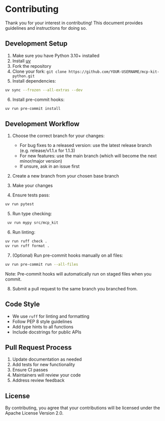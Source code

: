 # Contributing

Thank you for your interest in contributing! This document provides guidelines and instructions for doing so.

## Development Setup

1. Make sure you have Python 3.10+ installed
2. Install [uv](https://docs.astral.sh/uv/getting-started/installation/)
3. Fork the repository
4. Clone your fork: `git clone https://github.com/YOUR-USERNAME/mcp-kit-python.git`
5. Install dependencies:
```bash
uv sync --frozen --all-extras --dev
```

6. Install pre-commit hooks:
```bash
uv run pre-commit install
```

## Development Workflow

1. Choose the correct branch for your changes:
   - For bug fixes to a released version: use the latest release branch (e.g. release/v1.1.x for 1.1.3)
   - For new features: use the main branch (which will become the next minor/major version)
   - If unsure, ask in an issue first

2. Create a new branch from your chosen base branch

3. Make your changes

4. Ensure tests pass:
```bash
uv run pytest
```

5. Run type checking:
```bash
 uv run mypy src/mcp_kit
 ```

6. Run linting:
```bash
uv run ruff check .
uv run ruff format .
```

7. (Optional) Run pre-commit hooks manually on all files:
```bash
uv run pre-commit run --all-files
```
   Note: Pre-commit hooks will automatically run on staged files when you commit.

8. Submit a pull request to the same branch you branched from.

## Code Style

- We use `ruff` for linting and formatting
- Follow PEP 8 style guidelines
- Add type hints to all functions
- Include docstrings for public APIs

## Pull Request Process

1. Update documentation as needed
2. Add tests for new functionality
3. Ensure CI passes
4. Maintainers will review your code
5. Address review feedback

## License

By contributing, you agree that your contributions will be licensed under the Apache License Version 2.0.
